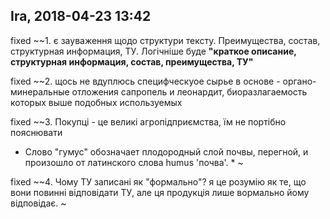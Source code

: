## Ira, 2018-04-23 13:42 
fixed  ~~1. є зауваження щодо структури тексту. Преимущества, состав, структурная информация, ТУ. Логічніше буде 
**"краткое описание, структурная информация, состав, преимущества, ТУ"**

fixed  ~~2. щось не вдуплюсь
специфческуое сырье в основе - органо- минеральные отложения сапропель и леонардит, биоразлагаемость которых выше подобных используемых 

fixed  ~~3. Покупці - це великі агропідприємства, їм не портібно пояснювати
* Слово "гумус" обозначает плодородный слой почвы, перегной, и произошло от латинского слова humus 'почва'. * ~

fixed  ~~4. Чому ТУ записані як "формально"? я це розумію як те, що вони повинні відповідати ТУ, але ця продукція лише вормально йому відповідає. ~
